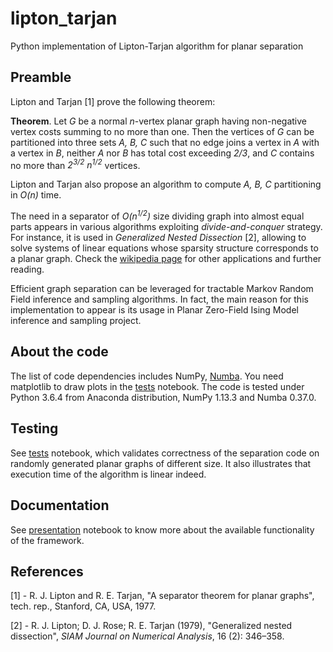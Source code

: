 # lipton_tarjan

Python implementation of Lipton-Tarjan algorithm for planar separation


## Preamble

Lipton and Tarjan [1] prove the following theorem:

**Theorem**. Let *G* be a normal *n*-vertex planar graph having non-negative vertex costs summing to no more than one. Then the vertices of *G* can be partitioned into three sets *A, B, C* such that no edge joins a vertex in *A* with a vertex in *B*, neither *A* nor *B* has total cost exceeding *2/3*, and *C* contains no more than *2<sup>3/2</sup> n<sup>1/2</sup>* vertices.

Lipton and Tarjan also propose an algorithm to compute *A, B, C* partitioning in *O(n)* time.

The need in a separator of *O(n<sup>1/2</sup>)* size dividing graph into almost equal parts appears in various algorithms exploiting *divide-and-conquer* strategy.  For instance, it is used in *Generalized Nested Dissection* [2], allowing to solve systems of linear equations whose sparsity structure corresponds to a planar graph. Check the [wikipedia page](https://en.wikipedia.org/wiki/Planar_separator_theorem) for other applications and further reading.

Efficient graph separation can be leveraged for tractable Markov Random Field inference and sampling algorithms. In fact, the main reason for this implementation to appear is its usage in Planar Zero-Field Ising Model inference and sampling project.

## About the code

The list of code dependencies includes NumPy, [Numba](https://numba.pydata.org/). You need matplotlib to draw plots in the [tests](https://github.com/ValeryTyumen/lipton_tarjan/blob/master/tests/tests.ipynb) notebook. The code is tested under Python 3.6.4 from Anaconda distribution, NumPy 1.13.3 and Numba 0.37.0.

## Testing

See [tests](https://github.com/ValeryTyumen/lipton_tarjan/blob/master/tests/tests.ipynb) notebook, which validates correctness of the separation code on randomly generated planar graphs of different size. It also illustrates that execution time of the algorithm is linear indeed.

## Documentation

See [presentation]() notebook to know more about the available functionality of the framework.

## References

[1] - R. J. Lipton and R. E. Tarjan, "A separator theorem for planar graphs", tech. rep., Stanford, CA, USA, 1977.

[2] - R. J. Lipton; D. J. Rose; R. E. Tarjan (1979), "Generalized nested dissection", _SIAM Journal on Numerical Analysis_, 16 (2): 346–358.
